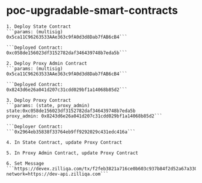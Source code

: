 # poc-upgradable-smart-contracts

```
1. Deploy State Contract
```params: (multisig)
0x5ca11C96263533AAe363c9fA0d3d8Dab7fAB6cB4```

```Deployed Contract:
0xc058de156023df3152782daf346439748b7eda5b```

2. Deploy Proxy Admin Contract
```params: (multisig)
0x5ca11C96263533AAe363c9fA0d3d8Dab7fAB6cB4```

```Deployed Contract:
0x8243d6e26a041d207c31cdd029bf1a14068b85d2```

3. Deploy Proxy Contract
```params: (state, proxy_admin)
state:0xc058de156023df3152782daf346439748b7eda5b
proxy_admin: 0x8243d6e26a041d207c31cdd029bf1a14068b85d2```

```Deployer Contract:
```0x2964eb35838f33764eb9ff9292029c431edc416a```

4. In State Contract, update Proxy Contract

5. In Proxy Admin Contract, update Proxy Contract

6. Set Message
```https://devex.zilliqa.com/tx/f2feb3821a716ce0b603c937b84f2d52a67a330e0dac9b3aa4e2851d6dba5e8b?network=https://dev-api.zilliqa.com```
